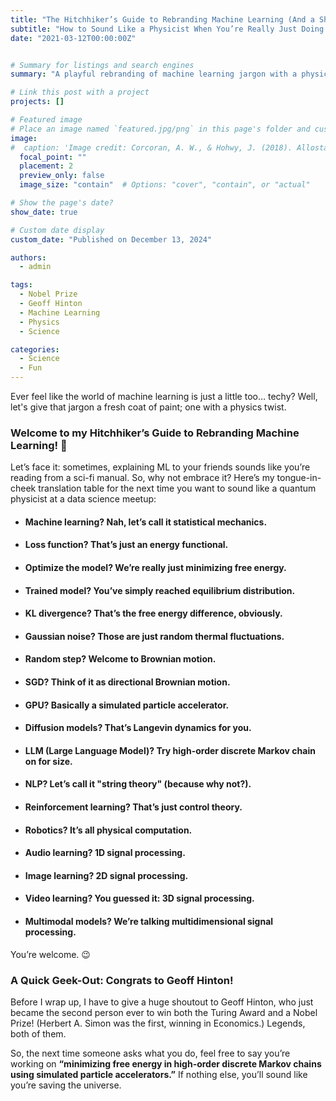 ```yaml
---
title: "The Hitchhiker’s Guide to Rebranding Machine Learning (And a Shoutout to Geoff Hinton!)"
subtitle: "How to Sound Like a Physicist When You’re Really Just Doing Machine Learning"
date: "2021-03-12T00:00:00Z"


# Summary for listings and search engines
summary: "A playful rebranding of machine learning jargon with a physics twist—plus a shoutout to Geoff Hinton’s historic achievements!"

# Link this post with a project
projects: []

# Featured image
# Place an image named `featured.jpg/png` in this page's folder and customize its options here.
image:
#  caption: 'Image credit: Corcoran, A. W., & Hohwy, J. (2018). Allostasis, interoception, and the free energy principle: Feeling our way forward.'
  focal_point: ""
  placement: 2
  preview_only: false
  image_size: "contain"  # Options: "cover", "contain", or "actual"

# Show the page's date?
show_date: true

# Custom date display
custom_date: "Published on December 13, 2024"

authors:
  - admin

tags:
  - Nobel Prize
  - Geoff Hinton
  - Machine Learning
  - Physics
  - Science

categories:
  - Science
  - Fun
---
```


Ever feel like the world of machine learning is just a little too… techy?
Well, let's give that jargon a fresh coat of paint; one with a physics twist.

### Welcome to my Hitchhiker’s Guide to Rebranding Machine Learning! 🚀

Let’s face it: sometimes, explaining ML to your friends sounds like you’re reading from a sci-fi manual.
So, why not embrace it? Here’s my tongue-in-cheek translation table for the next time you want to sound like a
quantum physicist at a data science meetup:

- #### Machine learning? Nah, let’s call it statistical mechanics.
- #### Loss function? That’s just an energy functional.
- #### Optimize the model? We’re really just minimizing free energy.
- #### Trained model? You’ve simply reached equilibrium distribution.
- #### KL divergence? That’s the free energy difference, obviously.
- #### Gaussian noise? Those are just random thermal fluctuations.
- #### Random step? Welcome to Brownian motion.
- #### SGD? Think of it as directional Brownian motion.
- #### GPU? Basically a simulated particle accelerator.
- #### Diffusion models? That’s Langevin dynamics for you.
- #### LLM (Large Language Model)? Try high-order discrete Markov chain on for size.
- #### NLP? Let’s call it "string theory" (because why not?).
- #### Reinforcement learning? That’s just control theory.
- #### Robotics? It’s all physical computation.
- #### Audio learning? 1D signal processing.
- #### Image learning? 2D signal processing.
- #### Video learning? You guessed it: 3D signal processing.
- #### Multimodal models? We’re talking multidimensional signal processing.

You’re welcome. 😉

### A Quick Geek-Out: Congrats to Geoff Hinton!
Before I wrap up, I have to give a huge shoutout to Geoff Hinton, who just became the second person ever to 
win both the Turing Award and a Nobel Prize! (Herbert A. Simon was the first, winning in Economics.) Legends, both of them.

So, the next time someone asks what you do,
feel free to say you’re working on **“minimizing free energy in high-order discrete Markov chains using 
simulated particle accelerators.”** If nothing else, you’ll sound like you’re saving the universe.

